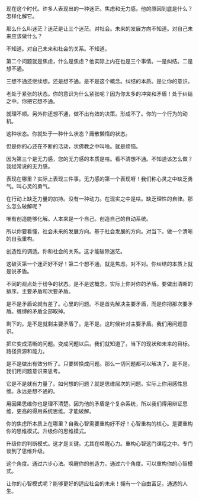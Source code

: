 现在这个时代。许多人表现出的一种迷茫。焦虑和无力感。他的原因到底是什么？怎样化解它。

那么什么叫迷茫？迷茫是让三个迷茫。对社会。未来的发展方向不知道。对自己未来应该做什么？

不知道。对自己未来和社会的关系。不知道。

第二个问题就是焦虑，什么是焦虑？他实际上内在也是三个事情。一是纠结。二是想不通。

三想不通还继续想。还是想不通。是不是这个概念。纠结的本质。是让你的意识。

老处于紧张的状态。你的意识为什么紧张呢？因为你太多的冲突和矛盾！处于纠结之中。你把它想不通。

就理不顺。另外你还想不通，做不出有效的决策。形成不了。你的一个行为的动机。

这种状态。你就处于一种什么状态？庸散懒惰的状态。

但是你的心还在不断的活动，状佛教之中叫啥。就是烦恼。

因为第三个是无力感，您的无力感的本质是啥。看不清想不通。不知道该怎么做？我经常说的无力感。

表现在哪里？实际上表现三件事。无力感的第一个表现呀！我们称心灵之中缺乏勇气。叫心灵的勇气。

在行动上缺乏力量的加持。没有一种动力。在现实之中是啥。缺乏理性的自律。那么怎么破解呢？

唯有创造能够化解。人本来是一个自己。创造自己的自动系统。

所以你要看懂，社会未来的发展方向。基于社会发展的方向。对当下。做一个清晰的自我重构。

创造性的调适。你和社会的关系。这才能破除迷茫。

这破灭第一个迷茫好不好！第二个想不通，就是焦虑。对不对。你纠结的本质上就是说矛盾。

不同的观点处于纷争的状态。是不是这概念。实际上你对你的矛盾。要做出清晰的排序。主要矛盾和次要矛盾。

是不是矛盾论就有差了。心里的问题。不是首先解决主要矛盾，而是你把那次要矛盾。缠缚的矛盾全部取掉。

剩下的。是不是就剩主要矛盾了。是不是。这时候针对主要矛盾。我们用问题意识。

把它变成清晰的问题。变成问题以后。我们就知道了。当下的现状和未来的目标。路径资源和能力。

是不是做出有效分析了。只要转换成问题。那么一切问题都可以解决了。是不是。我们用问题意识来思考。

它是不是就有力量了。如何想的问题？就是思维层次的问题。实际上你用感性思维。永远是想不通的。

用因果思维你也是理不清楚。因为他的矛盾是个复杂系统，所以我们得用辩证思维，更高的得用系统思维。才能破解。

你的焦虑所本质上在哪里？自我心智需要重构好不好！心智重构的核心。是要重构你的思维模式。升级你的思维模式。

升级你的判断模式。这才是关键。尤其在唤醒心力。重构心智这门课程之中。专门谈到了思维升级。

这个角度。通过六步心法。唤醒你的创造力。通过六个角度。可以重构你的心智模式。

让你的心智模式呢？能够更好的适应社会的未来！拥有一个自由富足。通透的人生。
